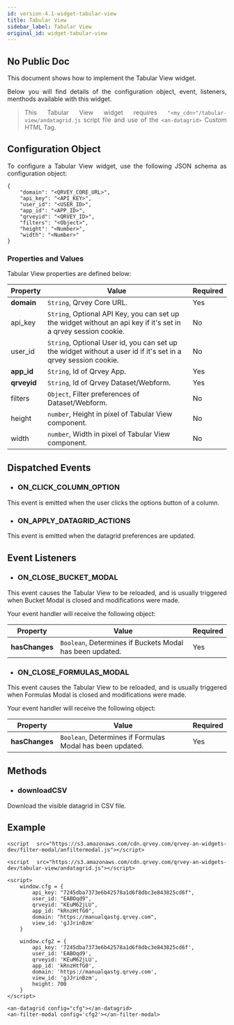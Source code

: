 ```yaml
---
id: version-4.1-widget-tabular-view
title: Tabular View
sidebar_label: Tabular View
original_id: widget-tabular-view
---
```


## No Public Doc

<div style="text-align: justify">

This document shows how to implement the Tabular View widget.

Below you will find details of the configuration object, event, listeners, menthods available with this widget.

> This Tabular View widget requires `"<my_cdn>"/tabular-view/andatagrid.js` script file and use of the `<an-datagrid>` Custom HTML Tag.

## Configuration Object

To configure a Tabular View widget, use the following JSON schema as configuration object:

```
{
    "domain": "<QRVEY_CORE_URL>",
    "api_key": "<API_KEY>",
    "user_id": "<USER_ID>",
    "app_id": "<APP_ID>",
    "qrveyid": "<QRVEY_ID>",
    "filters": "<Object>",
    "height": "<Number>",
    "width": "<Number>"
}
```



### Properties and Values

Tabular View properties are defined below:

| **Property** | **Value** | **Required** |
| --- | --- | --- |
| **domain** | `String`, Qrvey Core URL. | Yes |
| api_key | `String`, Optional API Key, you can set up the widget without an api key if it&#39;s set in a qrvey session cookie. | No |
| user_id | `String`, Optional User id, you can set up the widget without a user id if it&#39;s set in a qrvey session cookie. | No  |
| **app_id** | `String`, Id of Qrvey App. | Yes |
| **qrveyid** | `String`, Id of Qrvey Dataset/Webform. | Yes |
| filters | `Object`, Filter preferences of Dataset/Webform. | No |
| height | `number`, Height in pixel of Tabular View component. | No |
| width | `number`, Width in pixel of Tabular View component. | No |




## Dispatched Events

* ### ON\_CLICK\_COLUMN\_OPTION

This event is emitted when the user clicks the options button of a column.

* ### ON\_APPLY\_DATAGRID\_ACTIONS

This event is emitted when the datagrid preferences are updated.



## Event Listeners

* ### ON\_CLOSE\_BUCKET\_MODAL

This event causes the Tabular View to be reloaded, and is usually triggered  when Bucket Modal is closed and modifications were made.

Your event handler will receive the following object:

| **Property** | **Value** | **Required** |
| --- | --- | --- |
| **hasChanges** | `Boolean`, Determines if Buckets Modal has been updated. | Yes |

* ### ON\_CLOSE\_FORMULAS\_MODAL

This event causes the Tabular View to be reloaded, and is usually triggered  when Formulas Modal is closed and modifications were made.

Your event handler will receive the following object:

| **Property** | **Value** | **Required** |
| --- | --- | --- |
| **hasChanges** | `Boolean`, Determines if Formulas Modal has been updated. | Yes |



## Methods

* ### downloadCSV

Download the visible datagrid in CSV file.



## Example

```
<script src="https://s3.amazonaws.com/cdn.qrvey.com/qrvey-an-widgets-dev/filter-modal/anfiltermodal.js"></script>

<script src="https://s3.amazonaws.com/cdn.qrvey.com/qrvey-an-widgets-dev/tabular-view/andatagrid.js"></script>

<script>
    window.cfg = {
        api_key: "7245dba7373e6b42578a1d6f8dbc3e843825cd6f",
        user_id: "EABOqd9",
        qrveyid: "KEuM62jLU",
        app_id: "kRnzHtfG0",
        domain: "https://manualqastg.qrvey.com",
        view_id: 'gJJrinBzm'
    }

    window.cfg2 = {
        api_key: '7245dba7373e6b42578a1d6f8dbc3e843825cd6f',
        user_id: 'EABOqd9',
        qrveyid: 'KEuM62jLU',
        app_id: 'kRnzHtfG0',
        domain: 'https://manualqastg.qrvey.com',
        view_id: 'gJJrinBzm',
        height: 700
    }
</script>

<an-datagrid config="cfg"></an-datagrid>
<an-filter-modal config='cfg2'></an-filter-modal>
```
</div>
